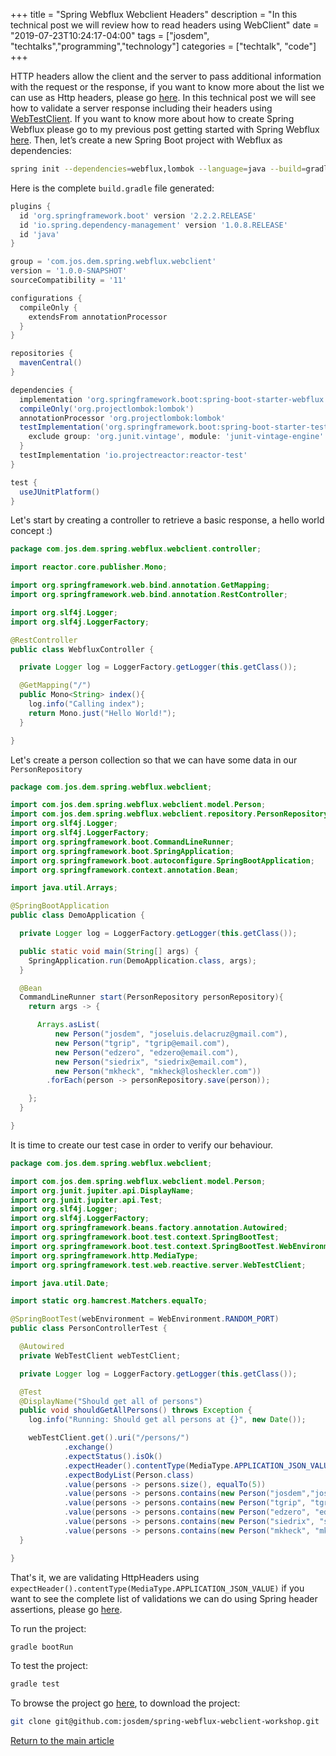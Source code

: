 +++
title =  "Spring Webflux Webclient Headers"
description = "In this technical post we will review how to read headers using WebClient"
date = "2019-07-23T10:24:17-04:00"
tags = ["josdem", "techtalks","programming","technology"]
categories = ["techtalk", "code"]
+++

HTTP headers allow the client and the server to pass additional information with the request or the response, if you want to know more about the list we can use as Http headers, please go [here](https://en.wikipedia.org/wiki/List_of_HTTP_header_fields#Field_names). In this technical post we will see how to validate a server response including their headers using [WebTestClient](https://docs.spring.io/spring/docs/current/javadoc-api/org/springframework/test/web/reactive/server/WebTestClient.html). If you want to know more about how to create Spring Webflux please go to my previous post getting started with Spring Webflux [here](/techtalk/spring/spring_webflux_basics). Then, let’s create a new Spring Boot project with Webflux as dependencies:

```bash
spring init --dependencies=webflux,lombok --language=java --build=gradle spring-webflux-webclient-workshop
```

Here is the complete `build.gradle` file generated:

```groovy
plugins {
  id 'org.springframework.boot' version '2.2.2.RELEASE'
  id 'io.spring.dependency-management' version '1.0.8.RELEASE'
  id 'java'
}

group = 'com.jos.dem.spring.webflux.webclient'
version = '1.0.0-SNAPSHOT'
sourceCompatibility = '11'

configurations {
  compileOnly {
    extendsFrom annotationProcessor
  }
}

repositories {
  mavenCentral()
}

dependencies {
  implementation 'org.springframework.boot:spring-boot-starter-webflux'
  compileOnly('org.projectlombok:lombok')
  annotationProcessor 'org.projectlombok:lombok'
  testImplementation('org.springframework.boot:spring-boot-starter-test') {
    exclude group: 'org.junit.vintage', module: 'junit-vintage-engine'
  }
  testImplementation 'io.projectreactor:reactor-test'
}

test {
  useJUnitPlatform()
}
```

Let's start by creating a controller to retrieve a basic response, a hello world concept :)

```java
package com.jos.dem.spring.webflux.webclient.controller;

import reactor.core.publisher.Mono;

import org.springframework.web.bind.annotation.GetMapping;
import org.springframework.web.bind.annotation.RestController;

import org.slf4j.Logger;
import org.slf4j.LoggerFactory;

@RestController
public class WebfluxController {

  private Logger log = LoggerFactory.getLogger(this.getClass());

  @GetMapping("/")
  public Mono<String> index(){
    log.info("Calling index");
    return Mono.just("Hello World!");
  }

}
```

Let's create a person collection so that we can have some data in our `PersonRepository`

```java
package com.jos.dem.spring.webflux.webclient;

import com.jos.dem.spring.webflux.webclient.model.Person;
import com.jos.dem.spring.webflux.webclient.repository.PersonRepository;
import org.slf4j.Logger;
import org.slf4j.LoggerFactory;
import org.springframework.boot.CommandLineRunner;
import org.springframework.boot.SpringApplication;
import org.springframework.boot.autoconfigure.SpringBootApplication;
import org.springframework.context.annotation.Bean;

import java.util.Arrays;

@SpringBootApplication
public class DemoApplication {

  private Logger log = LoggerFactory.getLogger(this.getClass());

  public static void main(String[] args) {
    SpringApplication.run(DemoApplication.class, args);
  }

  @Bean
  CommandLineRunner start(PersonRepository personRepository){
    return args -> {

      Arrays.asList(
          new Person("josdem", "joseluis.delacruz@gmail.com"),
          new Person("tgrip", "tgrip@email.com"),
          new Person("edzero", "edzero@email.com"),
          new Person("siedrix", "siedrix@email.com"),
          new Person("mkheck", "mkheck@losheckler.com"))
        .forEach(person -> personRepository.save(person));

    };
  }

}
```

It is time to create our test case in order to verify our behaviour.

```java
package com.jos.dem.spring.webflux.webclient;

import com.jos.dem.spring.webflux.webclient.model.Person;
import org.junit.jupiter.api.DisplayName;
import org.junit.jupiter.api.Test;
import org.slf4j.Logger;
import org.slf4j.LoggerFactory;
import org.springframework.beans.factory.annotation.Autowired;
import org.springframework.boot.test.context.SpringBootTest;
import org.springframework.boot.test.context.SpringBootTest.WebEnvironment;
import org.springframework.http.MediaType;
import org.springframework.test.web.reactive.server.WebTestClient;

import java.util.Date;

import static org.hamcrest.Matchers.equalTo;

@SpringBootTest(webEnvironment = WebEnvironment.RANDOM_PORT)
public class PersonControllerTest {

  @Autowired
  private WebTestClient webTestClient;

  private Logger log = LoggerFactory.getLogger(this.getClass());

  @Test
  @DisplayName("Should get all of persons")
  public void shouldGetAllPersons() throws Exception {
    log.info("Running: Should get all persons at {}", new Date());

    webTestClient.get().uri("/persons/")
            .exchange()
            .expectStatus().isOk()
            .expectHeader().contentType(MediaType.APPLICATION_JSON_VALUE)
            .expectBodyList(Person.class)
            .value(persons -> persons.size(), equalTo(5))
            .value(persons -> persons.contains(new Person("josdem","joseluis.delacruz@gmail.com")))
            .value(persons -> persons.contains(new Person("tgrip", "tgrip@email.com")))
            .value(persons -> persons.contains(new Person("edzero", "edzero@email.com")))
            .value(persons -> persons.contains(new Person("siedrix", "siedrix@email.com")))
            .value(persons -> persons.contains(new Person("mkheck", "mkheck@losheckler.com")));
  }

}
```

That's it, we are validating HttpHeaders using `expectHeader().contentType(MediaType.APPLICATION_JSON_VALUE)` if you want to see the complete list of validations we can do using Spring header assertions, please go [here](https://docs.spring.io/spring/docs/current/javadoc-api/org/springframework/test/web/reactive/server/HeaderAssertions.html).

To run the project:

```bash
gradle bootRun
```

To test the project:

```bash
gradle test
```

To browse the project go [here](https://github.com/josdem/spring-webflux-webclient-workshop), to download the project:

```bash
git clone git@github.com:josdem/spring-webflux-webclient-workshop.git
```


[Return to the main article](/techtalk/spring#Spring_Boot_Reactive)
